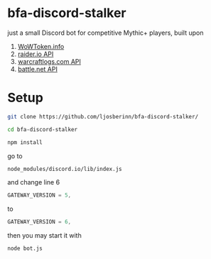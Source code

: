 # bfa-discord-stalker

just a small Discord bot for competitive Mythic+ players, built upon

1.  [WoWToken.info](https://WoWToken.info)
2.  [raider.io API](https://raider.io)
3.  [warcraftlogs.com API](https://warcraftlogs.com)
4.  [battle.net API](https://dev.battle.net)

# Setup

```sh
git clone https://github.com/ljosberinn/bfa-discord-stalker/

cd bfa-discord-stalker

npm install
```

go to

```sh
node_modules/discord.io/lib/index.js
```

and change line 6

```js
GATEWAY_VERSION = 5,
```

to

```js
GATEWAY_VERSION = 6,
```

then you may start it with

```sh
node bot.js
```
